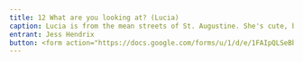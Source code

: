 ```yaml
---
title: 12 What are you looking at? (Lucia)
caption: Lucia is from the mean streets of St. Augustine. She's cute, but she was raised by Florida Man. I wouldn't stare too long.
entrant: Jess Hendrix
button: <form action="https://docs.google.com/forms/u/1/d/e/1FAIpQLSeBblQMqbBMeuApn2iPdutPu_wvMXp7h9YlIcRDEgHzWuKEQw/formResponse" method="post"><div class="form-element"></div><span>Votes</span><input type="text" name="entry.1599693972" required placeholder="$"></br><span>Email</span><input type="text" name="entry.882766101" required><button type="submit" name="button">Cast Votes</button></form>
---
```

